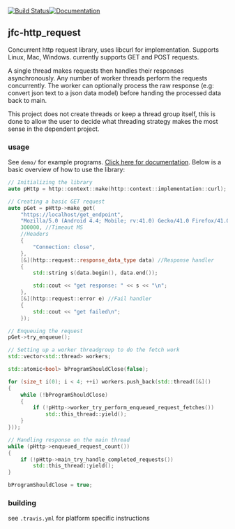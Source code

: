 [![Build Status](https://travis-ci.org/jfcameron/jfc-http_request.svg?branch=master)](https://travis-ci.org/jfcameron/jfc-http_request)[![Documentation](https://img.shields.io/badge/documentation-doxygen-blue.svg)](https://jfcameron.github.io/jfc-http_request/)

## jfc-http_request

Concurrent http request library, uses libcurl for implementation. Supports Linux, Mac, Windows. currently supports GET and POST requests.

A single thread makes requests then handles their responses asynchronously. Any number of worker threads perform the requests concurrently. The worker can optionally process the raw response (e.g: convert json text to a json data model) before handing the processed data back to main.

This project does not create threads or keep a thread group itself, this is done to allow the user to decide what threading strategy makes the most sense in the dependent project.

### usage

See `demo/` for example programs. [Click here for documentation](https://jfcameron.github.io/jfc-http_request/).
Below is a basic overview of how to use the library:
```cpp
// Initializing the library
auto pHttp = http::context::make(http::context::implementation::curl);

// Creating a basic GET request
auto pGet = pHttp->make_get(
    "https://localhost/get_endpoint",
    "Mozilla/5.0 (Android 4.4; Mobile; rv:41.0) Gecko/41.0 Firefox/41.0", //User Agent
    300000, //Timeout MS
    //Headers
    {
        "Connection: close",
    },
    [&](http::request::response_data_type data) //Response handler
    {
        std::string s(data.begin(), data.end());

        std::cout << "get response: " << s << "\n";
    },
    [&](http::request::error e) //Fail handler
    {
        std::cout << "get failed\n";
    });

// Enqueuing the request
pGet->try_enqueue();

// Setting up a worker threadgroup to do the fetch work
std::vector<std::thread> workers;

std::atomic<bool> bProgramShouldClose(false);

for (size_t i(0); i < 4; ++i) workers.push_back(std::thread([&]()
{
    while (!bProgramShouldClose)
    {
        if (!pHttp->worker_try_perform_enqueued_request_fetches()) 
            std::this_thread::yield();
    }
}));

// Handling response on the main thread
while (pHttp->enqueued_request_count())
{
    if (!pHttp->main_try_handle_completed_requests())
        std::this_thread::yield();
}

bProgramShouldClose = true;
```


### building

see `.travis.yml` for platform specific instructions

